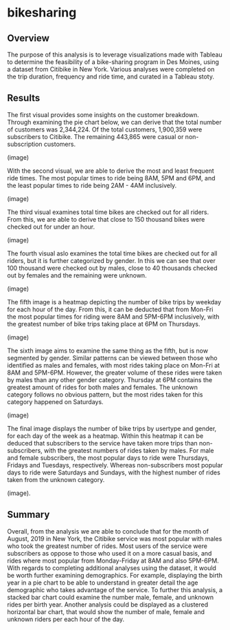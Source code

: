 # bikesharing

## Overview
The purpose of this analysis is to leverage visualizations made with Tableau to determine the feasibility of a bike-sharing program in Des Moines, using a dataset from Citibike in New York. Various analyses were completed on the trip duration, frequency and ride time, and curated in a Tableau stoty.

## Results

The first visual provides some insights on the customer breakdown. Through examining the pie chart below, we can derive that the total number of customers was 2,344,224. Of the total customers, 1,900,359 were subscribers to Citibike. The remaining 443,865 were casual or non-subscription customers.

(image)

With the second visual, we are able to derive the most and least frequent ride times. The most popular times to ride being 8AM, 5PM and 6PM, and the least popular times to ride being 2AM - 4AM inclusively. 

(image)

The third visual examines total time bikes are checked out for all riders. From this, we are able to derive that close to 150 thousand bikes were checked out for under an hour.

(image)

The fourth visual aslo examines the total time bikes are checked out for all riders, but it is further categorized by gender. In this we can see that over 100 thousand were checked out by males, close to 40 thousands checked out by females and the remaining were unknown.

(image)

The fifth image is a heatmap depicting the number of bike trips by weekday for each hour of the day. From this, it can be deducted that from Mon-Fri the most popular times for riding were 8AM and 5PM-6PM inclusively, with the greatest number of bike trips taking place at 6PM on Thursdays. 

(image)

The sixth image aims to examine the same thing as the fifth, but is now segmented by gender. Similar patterns can be viewed between those who identified as males and females, with most rides taking place on Mon-Fri at 8AM and 5PM-6PM. However, the greater volume of these rides were taken by males than any other gender category. Thursday at 6PM contains the greatest amount of rides for both males and females. The unknown category follows no obvious pattern, but the most rides taken for this category happened on Saturdays. 

(image)

The final image displays the number of bike trips by usertype and gender, for each day of the week as a heatmap. Within this heatmap it can be deduced that subscribers to the service have taken more trips than non-subscribers, with the greatest numbers of rides taken by males. For male and female subscribers, the most popular days to ride were Thursdays, Fridays and Tuesdays, respectively. Whereas non-subscribers most popular days to ride were Saturdays and Sundays, with the highest number of rides taken from the unknown category. 

(image). 

## Summary

Overall, from the analysis we are able to conclude that for the month of August, 2019 in New York, the Citibike service was most popular with males who took the greatest number of rides. Most users of the service were subscribers as oppose to those who used it on a more casual basis, and rides where most popular from Monday-Friday at 8AM and also 5PM-6PM. With regards to completing additional analyses using the dataset, it would be worth further examining demographics. For example, displaying the birth year in a pie chart to be able to understand in greater detail the age demographic who takes advantage of the service. To further this analysis, a stacked bar chart could examine the number male, female, and unknown rides per birth year. Another analysis could be displayed as a clustered horizontal bar chart, that would show the number of male, female and unknown riders per each hour of the day.
